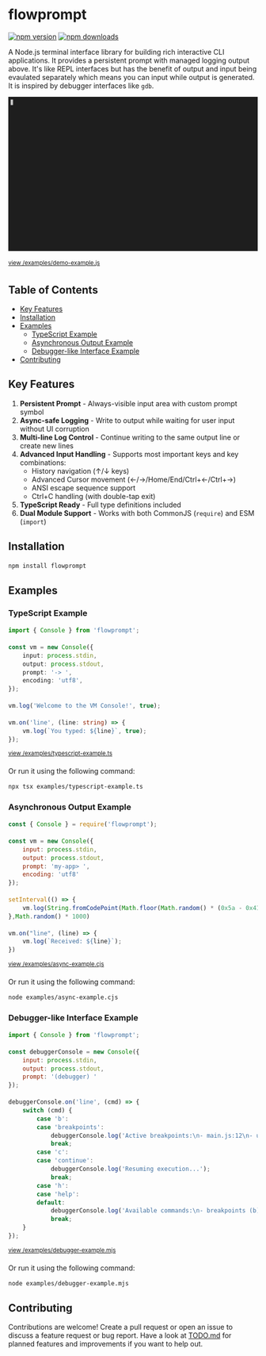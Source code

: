 # flowprompt

[![npm version](https://img.shields.io/npm/v/flowprompt.svg)](https://www.npmjs.com/package/flowprompt)
[![npm downloads](https://img.shields.io/npm/dw/flowprompt)](https://www.npmjs.com/package/flowprompt)

A Node.js terminal interface library for building rich interactive CLI applications. It provides a persistent prompt with managed logging output above. It's like REPL interfaces but has the benefit of output and input being evaulated separately which means you can input while output is generated. It is inspired by debugger interfaces like `gdb`.

![Demo](demo.gif)

<sup>[view /examples/demo-example.js](examples/demo-example.js)</sup>

## Table of Contents

- [Key Features](#key-features)
- [Installation](#installation)
- [Examples](#examples)
  - [TypeScript Example](#typescript-example)
  - [Asynchronous Output Example](#asynchronous-output-example)
  - [Debugger-like Interface Example](#debugger-like-interface-example)
- [Contributing](#contributing)

## Key Features
1. **Persistent Prompt** - Always-visible input area with custom prompt symbol
1. **Async-safe Logging** - Write to output while waiting for user input without UI corruption
1. **Multi-line Log Control** - Continue writing to the same output line or create new lines
1. **Advanced Input Handling** - Supports most important keys and key combinations:
   - History navigation (↑/↓ keys)
   - Advanced Cursor movement (←/→/Home/End/Ctrl+←/Ctrl+→)
   - ANSI escape sequence support
   - Ctrl+C handling (with double-tap exit)
1. **TypeScript Ready** - Full type definitions included
1. **Dual Module Support** - Works with both CommonJS (`require`) and ESM (`import`)

## Installation

```sh
npm install flowprompt
```

## Examples

### TypeScript Example

```typescript
import { Console } from 'flowprompt';

const vm = new Console({
    input: process.stdin,
    output: process.stdout,
    prompt: '-> ',
    encoding: 'utf8',
});

vm.log('Welcome to the VM Console!', true);

vm.on('line', (line: string) => {
    vm.log(`You typed: ${line}`, true);
});
```

<sup>[view /examples/typescript-example.ts](examples/typescript-example.ts)</sup>

Or run it using the following command:

```sh
npx tsx examples/typescript-example.ts
```

### Asynchronous Output Example

```javascript
const { Console } = require('flowprompt');

const vm = new Console({
    input: process.stdin,
    output: process.stdout,
    prompt: 'my-app> ',
    encoding: 'utf8'
});

setInterval(() => {
    vm.log(String.fromCodePoint(Math.floor(Math.random() * (0x5a - 0x41) + 0x41)), false);
},Math.random() * 1000)

vm.on("line", (line) => {
    vm.log(`Received: ${line}`);
})
```

<sup>[view /examples/async-example.cjs](examples/async-example.cjs)</sup>

Or run it using the following command:

```sh
node examples/async-example.cjs
```

### Debugger-like Interface Example

```javascript
import { Console } from 'flowprompt';

const debuggerConsole = new Console({
    input: process.stdin,
    output: process.stdout,
    prompt: '(debugger) '
});

debuggerConsole.on('line', (cmd) => {
    switch (cmd) {
        case 'b':
        case 'breakpoints':
            debuggerConsole.log('Active breakpoints:\n- main.js:12\n- utils.js:45');
            break;
        case 'c':
        case 'continue':
            debuggerConsole.log('Resuming execution...');
            break;
        case 'h':
        case 'help':
        default:
            debuggerConsole.log('Available commands:\n- breakpoints (b)\n- continue (c)\n- help (h)');
            break;
    }
});
```

<sup>[view /examples/debugger-example.mjs](examples/debugger-example.mjs)</sup>

Or run it using the following command:

```sh
node examples/debugger-example.mjs
```

## Contributing

Contributions are welcome! Create a pull request or open an issue to discuss a feature request or bug report. Have a look at [TODO.md](TODO.md) for planned features and improvements if you want to help out.